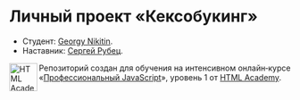 # Личный проект «Кексобукинг»

* Студент: [Georgy Nikitin](https://up.htmlacademy.ru/javascript/19/user/1118677).
* Наставник: [Сергей Рубец](https://up.htmlacademy.ru/javascript/19/user/41580).

<a href="https://htmlacademy.ru/intensive/javascript"><img align="left" width="50" height="50" alt="HTML Academy" src="https://up.htmlacademy.ru/static/img/intensive/javascript/logo-for-github-2.png"></a>

Репозиторий создан для обучения на интенсивном онлайн‑курсе «[Профессиональный JavaScript](https://htmlacademy.ru/intensive/javascript)», уровень 1 от [HTML Academy](https://htmlacademy.ru).

